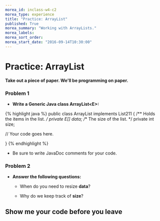 ```yaml
---
morea_id: inclass-w4-c2
morea_type: experience
title: "Practice: ArrayList"
published: True
morea_summary: "Working with ArrayLists."
morea_labels:
morea_sort_order:
morea_start_date: "2016-09-14T10:30:00"
---
```


# Practice: ArrayList

**Take out a piece of paper. We'll be programming on paper.**

### Problem 1

* **Write a Generic Java class ArrayList&lt;E&gt;:**

{% highlight java %}
public class ArrayList<E> implements List211<E> {
  /** Holds the items in the list. */
  private E[] data;
  /** The size of the list. */
  private int size;

  // Your code goes here.
    
}
{% endhighlight %}

* Be sure to write JavaDoc comments for your code.

### Problem 2

* **Answer the following questions:**

  * When do you need to resize **data**?
  
  * Why do we keep track of **size**?


## Show me your code before you leave

